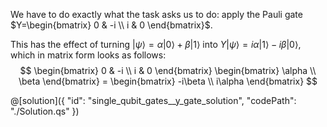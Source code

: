 We have to do exactly what the task asks us to do: apply the Pauli gate $Y=\begin{bmatrix} 0 & -i \\ i & 0 \end{bmatrix}$.

This has the effect of turning $|\psi\rangle = \alpha|0\rangle + \beta|1\rangle$ into $Y|\psi\rangle = i\alpha|1\rangle - i\beta|0\rangle$, which in matrix form looks as follows:
$$
\begin{bmatrix} 0 & -i \\ i & 0 \end{bmatrix} \begin{bmatrix} \alpha \\ \beta \end{bmatrix} = 
\begin{bmatrix} -i\beta \\ i\alpha \end{bmatrix}
$$

@[solution]({
    "id": "single_qubit_gates__y_gate_solution",
    "codePath": "./Solution.qs"
})
